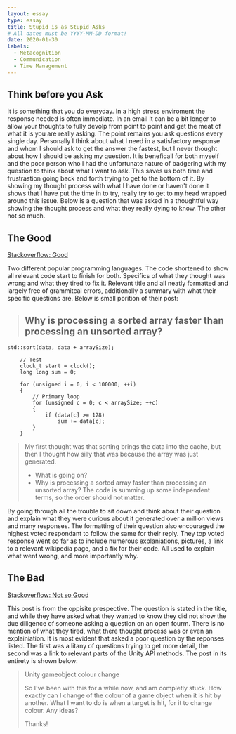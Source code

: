 ```yaml
---
layout: essay
type: essay
title: Stupid is as Stupid Asks
# All dates must be YYYY-MM-DD format!
date: 2020-01-30
labels:
  - Metacognition
  - Communication
  - Time Management
---
```


## Think before you Ask

It is something that you do everyday. In a high stress enviroment the response needed is often immediate. In an email it can be a bit longer to allow your thoughts to fully devolp from point to point and get the meat of what it is you are really asking. The point remains you ask questions every single day. Personally I think about what I need in a satisfactory response and whom I should ask to get the answer the fastest, but I never thought about how I should be asking my question. It is beneficail for both myself and the poor person who I had the unfortunate nature of badgering with my question to think about what I want to ask. This saves us both time and frustrastion going back and forth trying to get to the bottom of it. By showing my thought process with what I have done or haven't done it shows that I have put the time in to try, really try to get to my head wrapped around this issue. Below is a question that was asked in a thoughtful way showing the thought process and what they really dying to know. The other not so much.

## The Good

[Stackoverflow: Good](https://stackoverflow.com/questions/11227809/why-is-processing-a-sorted-array-faster-than-processing-an-unsorted-array)

Two different popular programming languages. The code shortened to show all relevant code start to finish for both. Specifics of what they thought was wrong and what they tired to fix it. Relevant title and all neatly formatted and largely free of grammitcal errors, additionally a summary with what their specific questions are. Below is small porition of their post:

> ## Why is processing a sorted array faster than processing an unsorted array?

```
std::sort(data, data + arraySize);

    // Test
    clock_t start = clock();
    long long sum = 0;

    for (unsigned i = 0; i < 100000; ++i)
    {
        // Primary loop
        for (unsigned c = 0; c < arraySize; ++c)
        {
            if (data[c] >= 128)
                sum += data[c];
        }
    }
```

> My first thought was that sorting brings the data into the cache, but then I thought how silly that was because the array was just generated.
> * What is going on?
> * Why is processing a sorted array faster than processing an unsorted array?
> The code is summing up some independent terms, so the order should not matter.

By going through all the trouble to sit down and think about their question and explain what they were curious about it generated over a million views and many responses. The formatting of their question also encouraged the highest voted respondant to follow the same for their reply. They top voted response went so far as to include numerous explaniations, pictures, a link to a relevant wikipedia page, and a fix for their code. All used to explain what went wrong, and more importantly why.

## The Bad

[Stackoverflow: Not so Good](https://stackoverflow.com/questions/59977462/unity-gameobject-colour-change)

This post is from the oppisite prespective. The question is stated in the title, and while they have asked what they wanted to know they did not show the due diligence of someone asking a question on an open fourm. There is no mention of what they tired, what there thought process was or even an explainiation. It is most evident that asked a poor question by the reponses listed. The first was a litany of questions trying to get more detail, the second was a link to relevant parts of the Unity API methods. The post in its entirety is shown below:

> Unity gameobject colour change
> 
> So I've been with this for a while now, and am completly stuck. How exactly can I change of the colour of a game object when it is hit by another. What I want to do is when a target is hit, for it to change colour. Any ideas?
>
> Thanks!

